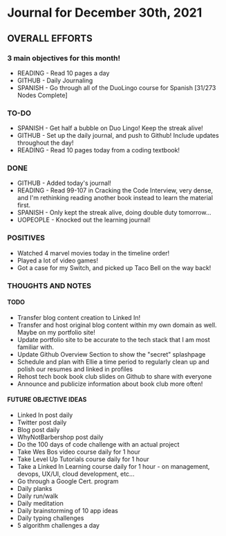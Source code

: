 # Journal for December 30th, 2021

## OVERALL EFFORTS

### 3 main objectives for this month!

- READING - Read 10 pages a day
- GITHUB - Daily Journaling
- SPANISH - Go through all of the DuoLingo course for Spanish [31/273 Nodes Complete]

### TO-DO

- SPANISH - Get half a bubble on Duo Lingo! Keep the streak alive!
- GITHUB - Set up the daily journal, and push to Github! Include updates throughout the day!
- READING - Read 10 pages today from a coding textbook!

### DONE

- GITHUB - Added today's journal!
- READING - Read 99-107 in Cracking the Code Interview, very dense, and I'm rethinking reading another book instead to learn the material first.
- SPANISH - Only kept the streak alive, doing double duty tomorrow...
- UOPEOPLE - Knocked out the learning journal!

### POSITIVES

- Watched 4 marvel movies today in the timeline order!
- Played a lot of video games!
- Got a case for my Switch, and picked up Taco Bell on the way back!

### THOUGHTS AND NOTES

#### TODO

- Transfer blog content creation to Linked In!
- Transfer and host original blog content within my own domain as well. Maybe on my portfolio site!
- Update portfolio site to be accurate to the tech stack that I am most familiar with.
- Update Github Overview Section to show the "secret" splashpage
- Schedule and plan with Ellie a time period to regularly clean up and polish our resumes and linked in profiles
- Rehost tech book book club slides on Github to share with everyone
- Announce and publicize information about book club more often!

#### FUTURE OBJECTIVE IDEAS

- Linked In post daily
- Twitter post daily
- Blog post daily
- WhyNotBarbershop post daily
- Do the 100 days of code challenge with an actual project
- Take Wes Bos video course daily for 1 hour
- Take Level Up Tutorials course daily for 1 hour
- Take a Linked In Learning course daily for 1 hour - on management, devops, UX/UI, cloud development, etc...
- Go through a Google Cert. program
- Daily planks
- Daily run/walk
- Daily meditation
- Daily brainstorming of 10 app ideas
- Daily typing challenges
- 5 algorithm challenges a day
